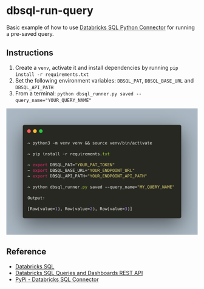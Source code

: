 # dbsql-run-query
Basic example of how to use [Databricks SQL Python Connector](https://docs.databricks.com/dev-tools/python-sql-connector.html) for running a pre-saved query.

## Instructions

1. Create a ```venv```, activate it and install dependencies by running ```pip install -r requirements.txt```
2. Set the following environment variables: ```DBSQL_PAT```, ```DBSQL_BASE_URL``` and ```DBSQL_API_PATH```
3. From a terminal: ```python dbsql_runner.py saved --query_name="YOUR_QUERY_NAME"```

<img src="https://github.com/rafaelvp-db/dbsql-python-run-saved-query/blob/main/img/carbon.png?raw=true" />

## Reference

* [Databricks SQL](https://databricks.com/product/databricks-sql)
* [Databricks SQL Queries and Dashboards REST API](https://docs.databricks.com/sql/api/queries-dashboards.html)
* [PyPi - Databricks SQL Connector](https://pypi.org/project/databricks-sql-connector/)

